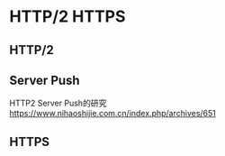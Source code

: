 # HTTP/2 HTTPS  




## HTTP/2  






## Server Push  

HTTP2 Server Push的研究  
https://www.nihaoshijie.com.cn/index.php/archives/651  







## HTTPS  










